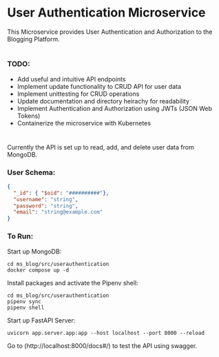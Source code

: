 # User Authentication Microservice
This Microservice provides User Authentication and Authorization to the Blogging Platform. 
#
### TODO: 
- Add useful and intuitive API endpoints 
- Implement update functionality to CRUD API for user data
- Implement unittesting for CRUD operations
- Update documentation and directory heirachy for readability
- Implement Authentication and Authorization using JWTs (JSON Web Tokens)
- Containerize the microservice with Kubernetes
#
Currently the API is set up to read, add, and delete user data from MongoDB. 

### User Schema:
```Json
{
  "_id": { "$oid": "##########"},
  "username": "string",
  "password": "string",
  "email": "string@example.com"
}
```

### To Run:

Start up MongoDB:
```Console
cd ms_blog/src/userauthentication
docker compose up -d
```
Install packages and activate the Pipenv shell:
```Console
cd ms_blog/src/userauthentication
pipenv sync
pipenv shell
```
Start up FastAPI Server:
```Console
uvicorn app.server.app:app --host localhost --port 8000 --reload
```
Go to (http://localhost:8000/docs#/) to test the API using swagger.





